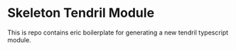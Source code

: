 # Skeleton Tendril Module

This is repo contains eric boilerplate for generating a new tendril typescript module.
